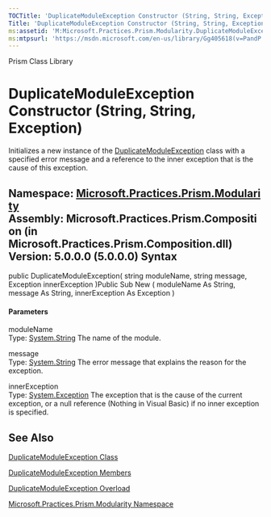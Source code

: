 ```yaml
---
TOCTitle: 'DuplicateModuleException Constructor (String, String, Exception)'
Title: 'DuplicateModuleException Constructor (String, String, Exception) (Microsoft.Practices.Prism.Modularity)'
ms:assetid: 'M:Microsoft.Practices.Prism.Modularity.DuplicateModuleException.\#ctor(System.String,System.String,System.Exception)'
ms:mtpsurl: 'https://msdn.microsoft.com/en-us/library/Gg405618(v=PandP.50)'
---
```


Prism Class Library

DuplicateModuleException Constructor (String, String, Exception)
================================================================

Initializes a new instance of the [DuplicateModuleException](https://msdn.microsoft.com/t:microsoft.practices.prism.modularity.duplicatemoduleexception) class with a specified error message and a reference to the inner exception that is the cause of this exception.

**Namespace:** [Microsoft.Practices.Prism.Modularity](https://msdn.microsoft.com/n:microsoft.practices.prism.modularity)
**Assembly:** Microsoft.Practices.Prism.Composition (in Microsoft.Practices.Prism.Composition.dll) Version: 5.0.0.0 (5.0.0.0)
Syntax
------

<span id="syntaxToggle"></span>public DuplicateModuleException( string moduleName, string message, Exception innerException )Public Sub New ( moduleName As String, message As String, innerException As Exception )
#### Parameters

moduleName  
Type: [System.String](http://msdn2.microsoft.com/en-us/library/s1wwdcbf)
The name of the module.

message  
Type: [System.String](http://msdn2.microsoft.com/en-us/library/s1wwdcbf)
The error message that explains the reason for the exception.

innerException  
Type: [System.Exception](http://msdn2.microsoft.com/en-us/library/c18k6c59)
The exception that is the cause of the current exception, or a null reference (Nothing in Visual Basic) if no inner exception is specified.

See Also
--------

<span id="seeAlsoToggle"></span>
[DuplicateModuleException Class](https://msdn.microsoft.com/t:microsoft.practices.prism.modularity.duplicatemoduleexception)

[DuplicateModuleException Members](https://msdn.microsoft.com/allmembers.t:microsoft.practices.prism.modularity.duplicatemoduleexception)

[DuplicateModuleException Overload](https://msdn.microsoft.com/overload:microsoft.practices.prism.modularity.duplicatemoduleexception.)

[Microsoft.Practices.Prism.Modularity Namespace](https://msdn.microsoft.com/n:microsoft.practices.prism.modularity)
